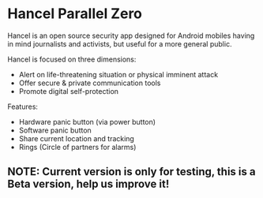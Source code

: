 # Hancel Parallel Zero

Hancel is an open source security app designed for Android mobiles having in mind journalists and activists, but useful for a more general public.

Hancel is focused on three dimensions:

- Alert on life-threatening situation or physical imminent attack
- Offer secure & private communication tools
- Promote digital self-protection

Features:
- Hardware panic button (via power button)
- Software panic button
- Share current location and tracking
- Rings (Circle of partners for alarms)

## NOTE: Current version is only for testing, this is a Beta version, help us improve it!


